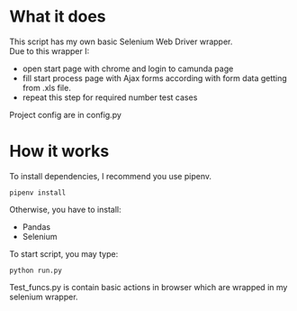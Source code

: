 # What it does

This script has my own basic Selenium Web Driver wrapper.  
Due to this wrapper I:  
 - open start page with chrome and login to camunda page
 - fill start process page with Ajax forms according with form data getting from .xls file.
 - repeat this step for required number test cases  

Project config are in config.py

# How it works
To install dependencies, I recommend you use pipenv.
```
pipenv install
```
Otherwise, you have to install:
- Pandas
- Selenium


To start script, you may type:
```
python run.py
```

Test_funcs.py is contain basic actions in browser which are wrapped in my selenium wrapper. 
